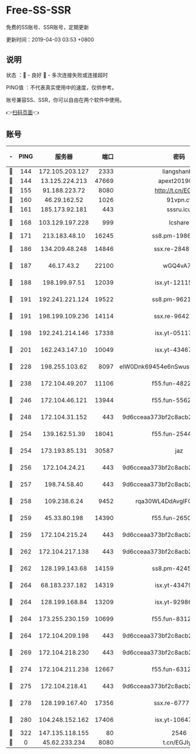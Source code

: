 # Free-SS-SSR

免费的SS账号、SSR账号，定期更新

更新时间：2019-04-03 03:53 +0800

## 说明

状态     ：🙂 - 良好 🙁 - 多次连接失败或连接超时

PING值   ：不代表真实使用中的速度，仅供参考。

账号兼容SS、SSR，你可以自由在两个软件中使用。

👉[扫码页面](https://liesauer.github.io/Free-SS-SSR/)👈

## 账号

|-|PING|服务器|端口|密码|加密方式|区域|
|:----:|:----:|:-----:|-----:|:----:|:----:|:----:|
|🙂|144|172.105.203.127|2333|liangshanbo|chacha20|JP|
|🙂|144|13.125.224.213|47669|apext2019001|chacha20|KR|
|🙂|155|91.188.223.72|8080|http://t.cn/EGJIyrl|rc4-md5|RU|
|🙂|160|46.29.162.52|1026|91vpn.cf|rc4-md5|RU|
|🙂|161|185.173.92.181|443|sssru.icu|rc4-md5|RU|
|🙂|168|103.129.197.228|999|lcshare|aes-256-cfb|US|
|🙂|171|213.183.48.10|16245|ss8.pm-19866827|rc4-md5|RU|
|🙂|186|134.209.48.248|14846|ssx.re-28485057|aes-256-cfb|US|
|🙂|187|46.17.43.2|22100|wGQ4vA7D|aes-256-gcm|RU|
|🙂|188|198.199.97.51|12039|isx.yt-12115421|aes-256-cfb|US|
|🙂|191|192.241.221.124|19522|ss8.pm-96213519|aes-256-cfb|US|
|🙂|191|198.199.109.236|14114|ssx.re-96422540|aes-256-cfb|US|
|🙂|198|192.241.214.146|17338|isx.yt-05117386|aes-256-cfb|US|
|🙂|201|162.243.147.10|10049|isx.yt-43467068|aes-256-cfb|US|
|🙂|228|198.255.103.62|8097|eIW0Dnk69454e6nSwuspv9DmS201tQ0D|aes-256-cfb|US|
|🙂|238|172.104.49.207|11106|f55.fun-48229591|aes-256-cfb|SG|
|🙂|246|172.104.46.121|13944|f55.fun-55622382|aes-256-cfb|SG|
|🙂|248|172.104.31.152|443|9d6cceaa373bf2c8acb22e60b6a58be6|aes-256-cfb|US|
|🙂|254|139.162.51.39|18041|f55.fun-25447232|aes-256-cfb|SG|
|🙂|254|173.193.85.131|30587|jaz|aes-256-cfb|US|
|🙂|256|172.104.24.21|443|9d6cceaa373bf2c8acb22e60b6a58be6|aes-256-cfb|US|
|🙂|257|198.74.58.40|443|9d6cceaa373bf2c8acb22e60b6a58be6|aes-256-cfb|US|
|🙂|258|109.238.6.24|9452|rqa30WL4DdAvgIFG6Fs3znzTa|aes-256-cfb|FR|
|🙂|259|45.33.80.198|14390|f55.fun-26508924|aes-256-cfb|US|
|🙂|259|172.104.215.24|443|9d6cceaa373bf2c8acb22e60b6a58be6|aes-256-cfb|US|
|🙂|262|172.104.217.138|443|9d6cceaa373bf2c8acb22e60b6a58be6|aes-256-cfb|US|
|🙂|262|128.199.143.68|14159|ss8.pm-42455845|aes-256-cfb|SG|
|🙂|264|68.183.237.182|14319|isx.yt-43479630|aes-256-cfb|SG|
|🙂|264|128.199.168.84|13209|isx.yt-92986955|aes-256-cfb|SG|
|🙂|264|173.255.230.159|10699|f55.fun-83126038|aes-256-cfb|US|
|🙂|264|172.104.209.198|443|9d6cceaa373bf2c8acb22e60b6a58be6|aes-256-cfb|US|
|🙂|269|172.104.218.230|443|9d6cceaa373bf2c8acb22e60b6a58be6|aes-256-cfb|US|
|🙂|274|172.104.211.238|12667|f55.fun-63129226|aes-256-cfb|US|
|🙂|275|172.104.218.41|443|9d6cceaa373bf2c8acb22e60b6a58be6|aes-256-cfb|US|
|🙂|278|128.199.167.40|17356|ssx.re-67777927|aes-256-cfb|SG|
|🙂|280|104.248.152.162|17406|isx.yt-10647855|aes-256-cfb|SG|
|🙂|322|147.135.118.155|80|2546|chacha20|US|
|🙁|0|45.62.233.234|8080|t.cn/EGJIyrl|rc4-md5|CA|
